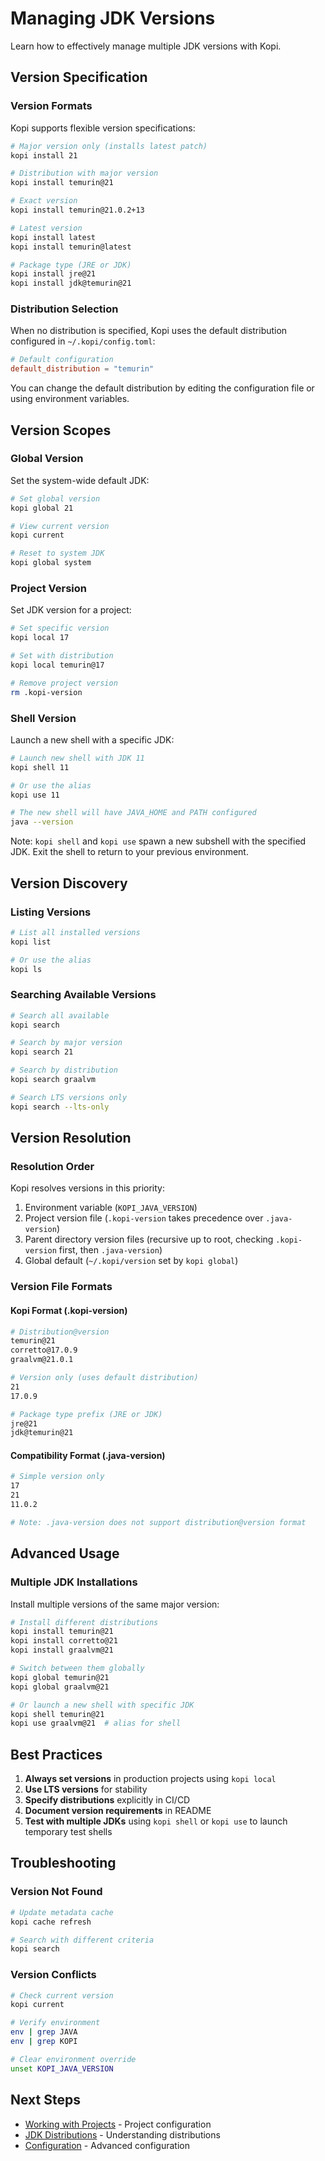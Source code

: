 # Managing JDK Versions

Learn how to effectively manage multiple JDK versions with Kopi.

## Version Specification

### Version Formats

Kopi supports flexible version specifications:

```bash
# Major version only (installs latest patch)
kopi install 21

# Distribution with major version
kopi install temurin@21

# Exact version
kopi install temurin@21.0.2+13

# Latest version
kopi install latest
kopi install temurin@latest

# Package type (JRE or JDK)
kopi install jre@21
kopi install jdk@temurin@21
```

### Distribution Selection

When no distribution is specified, Kopi uses the default distribution configured in `~/.kopi/config.toml`:

```toml
# Default configuration
default_distribution = "temurin"
```

You can change the default distribution by editing the configuration file or using environment variables.

## Version Scopes

### Global Version

Set the system-wide default JDK:

```bash
# Set global version
kopi global 21

# View current version
kopi current

# Reset to system JDK
kopi global system
```

### Project Version

Set JDK version for a project:

```bash
# Set specific version
kopi local 17

# Set with distribution
kopi local temurin@17

# Remove project version
rm .kopi-version
```

### Shell Version

Launch a new shell with a specific JDK:

```bash
# Launch new shell with JDK 11
kopi shell 11

# Or use the alias
kopi use 11

# The new shell will have JAVA_HOME and PATH configured
java --version
```

Note: `kopi shell` and `kopi use` spawn a new subshell with the specified JDK. Exit the shell to return to your previous environment.

## Version Discovery

### Listing Versions

```bash
# List all installed versions
kopi list

# Or use the alias
kopi ls
```

### Searching Available Versions

```bash
# Search all available
kopi search

# Search by major version
kopi search 21

# Search by distribution
kopi search graalvm

# Search LTS versions only
kopi search --lts-only
```

## Version Resolution

### Resolution Order

Kopi resolves versions in this priority:

1. Environment variable (`KOPI_JAVA_VERSION`)
2. Project version file (`.kopi-version` takes precedence over `.java-version`)
3. Parent directory version files (recursive up to root, checking `.kopi-version` first, then `.java-version`)
4. Global default (`~/.kopi/version` set by `kopi global`)

### Version File Formats

#### Kopi Format (.kopi-version)

```bash
# Distribution@version
temurin@21
corretto@17.0.9
graalvm@21.0.1

# Version only (uses default distribution)
21
17.0.9

# Package type prefix (JRE or JDK)
jre@21
jdk@temurin@21
```

#### Compatibility Format (.java-version)

```bash
# Simple version only
17
21
11.0.2

# Note: .java-version does not support distribution@version format
```

## Advanced Usage

### Multiple JDK Installations

Install multiple versions of the same major version:

```bash
# Install different distributions
kopi install temurin@21
kopi install corretto@21
kopi install graalvm@21

# Switch between them globally
kopi global temurin@21
kopi global graalvm@21

# Or launch a new shell with specific JDK
kopi shell temurin@21
kopi use graalvm@21  # alias for shell
```

## Best Practices

1. **Always set versions** in production projects using `kopi local`
2. **Use LTS versions** for stability
3. **Specify distributions** explicitly in CI/CD
4. **Document version requirements** in README
5. **Test with multiple JDKs** using `kopi shell` or `kopi use` to launch temporary test shells

## Troubleshooting

### Version Not Found

```bash
# Update metadata cache
kopi cache refresh

# Search with different criteria
kopi search
```

### Version Conflicts

```bash
# Check current version
kopi current

# Verify environment
env | grep JAVA
env | grep KOPI

# Clear environment override
unset KOPI_JAVA_VERSION
```

## Next Steps

- [Working with Projects](projects.md) - Project configuration
- [JDK Distributions](../reference/distributions.md) - Understanding distributions
- [Configuration](../reference/configuration.md) - Advanced configuration
